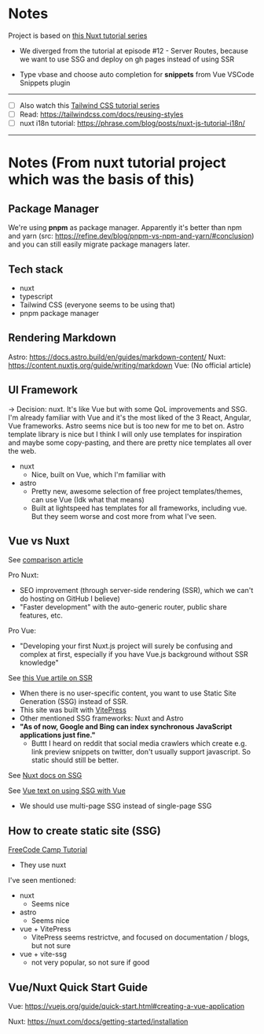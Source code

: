 # Notes

Project is based on [this Nuxt tutorial series](https://www.youtube.com/watch?v=ovJfnoqUBk8&list=PL4cUxeGkcC9haQlqdCQyYmL_27TesCGPC&index=3)
- We diverged from the tutorial at episode #12 - Server Routes, because we want to use SSG and deploy on gh pages instead of using SSR

- Type vbase and choose auto completion for **snippets** from Vue VSCode Snippets plugin

---

- [ ] Also watch this [Tailwind CSS tutorial series](https://www.youtube.com/watch?v=bxmDnn7lrnk&list=PL4cUxeGkcC9gpXORlEHjc5bgnIi5HEGhw&index=1)
- [ ] Read: https://tailwindcss.com/docs/reusing-styles
- [ ] nuxt i18n tutorial: https://phrase.com/blog/posts/nuxt-js-tutorial-i18n/

---

# Notes (From nuxt tutorial project which was the basis of this)

## Package Manager
We're using **pnpm** as package manager. Apparently it's better than npm and yarn (src: https://refine.dev/blog/pnpm-vs-npm-and-yarn/#conclusion) and you can still easily migrate package managers later. 

## Tech stack

- nuxt
- typescript
- Tailwind CSS (everyone seems to be using that)
- pnpm package manager

## Rendering Markdown

Astro: https://docs.astro.build/en/guides/markdown-content/
Nuxt: https://content.nuxtjs.org/guide/writing/markdown
Vue: (No official article)

## UI Framework

-> Decision: nuxt. It's like Vue but with some QoL improvements and SSG. I'm already familiar with Vue and it's the most liked of the 3 React, Angular, Vue frameworks. Astro seems nice but is too new for me to bet on. Astro template library is nice but I think I will only use templates for inspiration and maybe some copy-pasting, and there are pretty nice templates all over the web.

- nuxt
  - Nice, built on Vue, which I'm familiar with
- astro
  - Pretty new, awesome selection of free project templates/themes, can use Vue (Idk what that means)
  - Built at lightspeed has templates for all frameworks, including vue. But they seem worse and cost more from what I've seen. 

## Vue vs Nuxt

See [comparison article](https://www.bornfight.com/blog/nuxt-js-over-vue-js-when-should-you-use-it-and-why/?utm_source=Medium&utm_medium=social&utm_campaign=blog_b_2020&utm_term=svjetlicic_Nuxt.jsOverVue.js)

Pro Nuxt:
- SEO improvement (through server-side rendering (SSR), which we can't do hosting on GitHub I believe)
- "Faster development" with the auto-generic router, public share features, etc.

Pro Vue:
- "Developing your first Nuxt.js project will surely be confusing and complex at first, especially if you have Vue.js background without SSR knowledge"

See [this Vue artile on SSR](https://vuejs.org/guide/scaling-up/ssr.html#cross-request-state-pollution)
- When there is no user-specific content, you want to use Static Site Generation (SSG) instead of SSR. 
- This site was built with [VitePress](https://vitepress.dev/)
- Other mentioned SSG frameworks: Nuxt and Astro
- **"As of now, Google and Bing can index synchronous JavaScript applications just fine."**
  - Buttt I heard on reddit that social media crawlers which create e.g. link preview snippets on twitter, don't usually support javascript. So static should still be better.

See [Nuxt docs on SSG](https://v2.nuxt.com/docs/concepts/static-site-generation/)

See [Vue text on using SSG with Vue](https://vuejs.org/guide/extras/ways-of-using-vue.html#jamstack-ssg)
- We should use multi-page SSG instead of single-page SSG

## How to create static site (SSG)

[FreeCode Camp Tutorial](https://www.freecodecamp.org/news/how-to-generate-a-static-website-with-vue-js-in-no-time-e74e7073b7b8/)
- They use nuxt

I've seen mentioned:
- nuxt
  - Seems nice
- astro
  - Seems nice
- vue + VitePress
  - VitePress seems restrictve, and focused on documentation / blogs, but not sure
- vue + vite-ssg 
  - not very popular, so not sure if good

## Vue/Nuxt Quick Start Guide

Vue: https://vuejs.org/guide/quick-start.html#creating-a-vue-application

Nuxt: https://nuxt.com/docs/getting-started/installation
